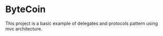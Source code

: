 # ByteCoin
This project is a basic example of delegates and protocols pattern using mvc architecture.
